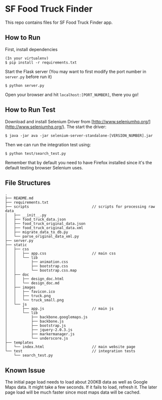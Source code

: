SF Food Truck Finder
====================
This repo contains files for SF Food Truck Finder app.

How to Run
----------
First, install dependencies

    (In your virtualenv)
    $ pip install -r requirements.txt
	
Start the Flask server (You may want to first modify the port number in `server.py` before run it)

	$ python server.py
	
Open your browser and hit `localhost:[PORT_NUMBER]`, there you go!

How to Run Test
---------------
Download and install Selenium Driver from [http://www.seleniumhq.org/](http://www.seleniumhq.org/). The start the driver:

	$ java -jar ava -jar selenium-server-standalone-[VERSION_NUMBER].jar
	
Then we can run the integration test using:

	$ python test/search_test.py
	
Remember that by default you need to have Firefox installed since it's the default testing browser Selenium uses.

File Structures
---------------
	.
	├── README.md
	├── requirements.txt
	├── scripts								// scripts for processing raw data
	│   ├── __init__.py
	│   ├── food_truck_data.json
	│   ├── food_truck_original_data.json
	│   ├── food_truck_original_data.xml
	│   ├── migrate_data_to_db.py
	│   └── parse_original_data_xml.py
	├── server.py
	├── static
	│   ├── css
	│   │   ├── app.css						// main css
	│   │   └── lib
	│   │       ├── animation.css
	│   │       ├── bootstrap.css
	│   │       └── bootstrap.css.map
	│   ├── doc
	│   │   ├── design_doc.html
	│   │   └── design_doc.md
	│   ├── images
	│   │   ├── favicon.ico
	│   │   ├── truck.png
	│   │   └── truck_small.png
	│   └── js
	│       ├── app.js						// main js
	│       └── lib
	│           ├── backbone.googlemaps.js
	│           ├── backbone.js
	│           ├── bootstrap.js
	│           ├── jquery-2.0.3.js
	│           ├── markermanager.js
	│           └── underscore.js
	├── templates
	│   └── index.html						// main website page
	└── test								// integration tests
	    └── search_test.py
	  
Known Issue
-----------
The initial page load needs to load about 200KB data as well as Google Maps data. It might take a few seconds. If it fails to load, refresh it. The later page load will be much faster since most maps data will be cached.